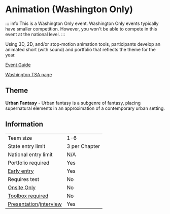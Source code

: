 # Animation (Washington Only)

::: info
This is a Washington Only event. Washington Only events typically have smaller competition. However, you won't be able to compete in this event at the national level.
:::

Using 3D, 2D, and/or stop-motion animation tools, participants develop an animated short (with sound) and portfolio that reflects the theme for the year.

[Event Guide](https://www.washingtontsa.org/)

[Washington TSA page](https://www.washingtontsa.org/high-school-events/animation)

## Theme

**Urban Fantasy** - Urban fantasy is a subgenre of fantasy, placing supernatural elements in an approximation of a contemporary urban setting.

## Information

|                                              |               |
| -------------------------------------------- | ------------- |
| Team size                                    | 1-6           |
| State entry limit                            | 3 per Chapter |
| National entry limit                         | N/A           |
| Portfolio required                           | Yes           |
| [Early entry](/#terms)                       | Yes           |
| Requires test                                | No            |
| [Onsite Only](/#terms)                       | No            |
| [Toolbox required](/#terms)                  | No            |
| [Presentation](/#terms)/[interview](/#terms) | Yes           |
